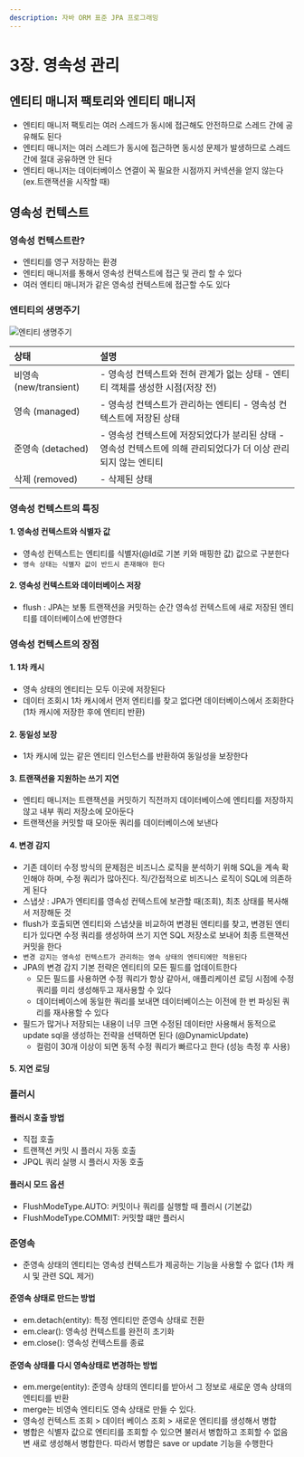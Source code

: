 ```yaml
---
description: 자바 ORM 표준 JPA 프로그래밍
---
```


# 3장. 영속성 관리

## 엔티티 매니저 팩토리와 엔티티 매니저 <a id="&#xC5D4;&#xD2F0;&#xD2F0;-&#xB9E4;&#xB2C8;&#xC800;-&#xD329;&#xD1A0;&#xB9AC;&#xC640;-&#xC5D4;&#xD2F0;&#xD2F0;-&#xB9E4;&#xB2C8;&#xC800;"></a>

* 엔티티 매니저 팩토리는 여러 스레드가 동시에 접근해도 안전하므로 스레드 간에 공유해도 된다
* 엔티티 매니저는 여러 스레드가 동시에 접근하면 동시성 문제가 발생하므로 스레드 간에 절대 공유하면 안 된다
* 엔티티 매니저는 데이터베이스 연결이 꼭 필요한 시점까지 커넥션을 얻지 않는다 \(ex.트랜잭션을 시작할 때\)

## 영속성 컨텍스트

### 영속성 컨텍스트란?

* 엔티티를 영구 저장하는 환경
* 엔티티 매니저를 통해서 영속성 컨텍스트에 접근 및 관리 할 수 있다
* 여러 엔티티 매니저가 같은 영속성 컨텍스트에 접근할 수도 있다

### 엔티티의 생명주기 <a id="&#xC5D4;&#xD2F0;&#xD2F0;&#xC758;-&#xC0DD;&#xBA85;&#xC8FC;&#xAE30;"></a>

![&#xC5D4;&#xD2F0;&#xD2F0; &#xC0DD;&#xBA85;&#xC8FC;&#xAE30;](https://user-images.githubusercontent.com/35331310/79059442-0dc28c80-7cb5-11ea-8433-2cb064861c4a.png)

| 상태 | 설명 |
| :--- | :--- |
| 비영속 \(new/transient\) | - 영속성 컨텍스트와 전혀 관계가 없는 상태 - 엔티티 객체를 생성한 시점\(저장 전\) |
| 영속 \(managed\) | - 영속성 컨텍스트가 관리하는 엔티티 - 영속성 컨텍스트에 저장된 상태 |
| 준영속 \(detached\) | - 영속성 컨텍스트에 저장되었다가 분리된 상태 - 영속성 컨텍스트에 의해 관리되었다가 더 이상 관리되지 않는 엔티티 |
| 삭제 \(removed\) | - 삭제된 상태 |

### 영속성 컨텍스트의 특징 <a id="&#xC601;&#xC18D;&#xC131;-&#xCEE8;&#xD14D;&#xC2A4;&#xD2B8;&#xC758;-&#xD2B9;&#xC9D5;"></a>

#### 1. 영속성 컨텍스트와 식별자 값 <a id="&#xC601;&#xC18D;&#xC131;-&#xCEE8;&#xD14D;&#xC2A4;&#xD2B8;&#xC640;-&#xC2DD;&#xBCC4;&#xC790;-&#xAC12;"></a>

* 영속성 컨텍스트는 엔티티를 식별자\(@Id로 기본 키와 매핑한 값\) 값으로 구분한다
* `영속 상태는 식별자 값이 반드시 존재해야 한다`

#### 2. 영속성 컨텍스트와 데이터베이스 저장 <a id="&#xC601;&#xC18D;&#xC131;-&#xCEE8;&#xD14D;&#xC2A4;&#xD2B8;&#xC640;-&#xB370;&#xC774;&#xD130;&#xBCA0;&#xC774;&#xC2A4;-&#xC800;&#xC7A5;"></a>

* flush : JPA는 보통 트랜잭션을 커밋하는 순간 영속성 컨텍스트에 새로 저장된 엔티티를 데이터베이스에 반영한다

### 영속성 컨텍스트의 장점 <a id="&#xC601;&#xC18D;&#xC131;-&#xCEE8;&#xD14D;&#xC2A4;&#xD2B8;&#xC758;-&#xC7A5;&#xC810;"></a>

#### 1. 1차 캐시 <a id="1-1&#xCC28;-&#xCE90;&#xC2DC;"></a>

* 영속 상태의 엔티티는 모두 이곳에 저장된다
* 데이터 조회시 1차 캐시에서 먼저 엔티티를 찾고 없다면 데이터베이스에서 조회한다 \(1차 캐시에 저장한 후에 엔티티 반환\)

#### 2. 동일성 보장 <a id="2-&#xB3D9;&#xC77C;&#xC131;-&#xBCF4;&#xC7A5;"></a>

* 1차 캐시에 있는 같은 엔티티 인스턴스를 반환하여 동일성을 보장한다

#### 3. 트랜잭션을 지원하는 쓰기 지연 <a id="3-&#xD2B8;&#xB79C;&#xC7AD;&#xC158;&#xC744;-&#xC9C0;&#xC6D0;&#xD558;&#xB294;-&#xC4F0;&#xAE30;-&#xC9C0;&#xC5F0;"></a>

* 엔티티 매니저는 트랜잭션을 커밋하기 직전까지 데이터베이스에 엔티티를 저장하지 않고 내부 쿼리 저장소에 모아둔다
* 트랜잭션을 커밋할 때 모아둔 쿼리를 데이터베이스에 보낸다

#### 4. 변경 감지 <a id="4-&#xBCC0;&#xACBD;-&#xAC10;&#xC9C0;"></a>

* 기존 데이터 수정 방식의 문제점은 비즈니스 로직을 분석하기 위해 SQL을 계속 확인해야 하며, 수정 쿼리가 많아진다. 직/간접적으로 비즈니스 로직이 SQL에 의존하게 된다
* 스냅샷 : JPA가 엔티티를 영속성 컨텍스트에 보관할 때\(조회\), 최초 상태를 복사해서 저장해둔 것
* flush가 호출되면 엔티티와 스냅샷을 비교하여 변경된 엔티티를 찾고, 변경된 엔티티가 있다면 수정 쿼리를 생성하여 쓰기 지연 SQL 저장소로 보내어 최종 트랜잭션 커밋을 한다
* `변경 감지는 영속성 컨텍스트가 관리하는 영속 상태의 엔티티에만 적용된다`
* JPA의 변경 감지 기본 전략은 엔티티의 모든 필드를 업데이트한다
  * 모든 필드를 사용하면 수정 쿼리가 항상 같아서, 애플리케이션 로딩 시점에 수정 쿼리를 미리 생성해두고 재사용할 수 있다
  * 데이터베이스에 동일한 쿼리를 보내면 데이터베이스는 이전에 한 번 파싱된 쿼리를 재사용할 수 있다
* 필드가 많거나 저장되는 내용이 너무 크면 수정된 데이터만 사용해서 동적으로 update sql을 생성하는 전략을 선택하면 된다 \(@DynamicUpdate\)
  * 컬럼이 30개 이상이 되면 동적 수정 쿼리가 빠르다고 한다 \(성능 측정 후 사용\)

#### 5. 지연 로딩 <a id="5-&#xC9C0;&#xC5F0;-&#xB85C;&#xB529;"></a>

### 플러시 <a id="&#xD50C;&#xB7EC;&#xC2DC;"></a>

#### 플러시 호출 방법 <a id="&#xD50C;&#xB7EC;&#xC2DC;-&#xD638;&#xCD9C;-&#xBC29;&#xBC95;"></a>

* 직접 호출
* 트랜잭션 커밋 시 플러시 자동 호출
* JPQL 쿼리 실행 시 플러시 자동 호출

#### 플러시 모드 옵션 <a id="&#xD50C;&#xB7EC;&#xC2DC;-&#xBAA8;&#xB4DC;-&#xC635;&#xC158;"></a>

* FlushModeType.AUTO: 커밋이나 쿼리를 실행할 때 플러시 \(기본값\)
* FlushModeType.COMMIT: 커밋할 떄만 플러시

### 준영속 <a id="&#xC900;&#xC601;&#xC18D;"></a>

* 준영속 상태의 엔티티는 영속성 컨텍스트가 제공하는 기능을 사용할 수 없다 \(1차 캐시 및 관련 SQL 제거\)

#### 준영속 상태로 만드는 방법 <a id="&#xC900;&#xC601;&#xC18D;-&#xC0C1;&#xD0DC;&#xB85C;-&#xB9CC;&#xB4DC;&#xB294;-&#xBC29;&#xBC95;"></a>

* em.detach\(entity\): 특정 엔티티만 준영속 상태로 전환
* em.clear\(\): 영속성 컨텍스트를 완전히 초기화
* em.close\(\): 영속성 컨텍스트를 종료

#### 준영속 상태를 다시 영속상태로 변경하는 방법 <a id="&#xC900;&#xC601;&#xC18D;-&#xC0C1;&#xD0DC;&#xB97C;-&#xB2E4;&#xC2DC;-&#xC601;&#xC18D;&#xC0C1;&#xD0DC;&#xB85C;-&#xBCC0;&#xACBD;&#xD558;&#xB294;-&#xBC29;&#xBC95;"></a>

* em.merge\(entity\): 준영속 상태의 엔티티를 받아서 그 정보로 새로운 영속 상태의 엔티티를 반환
* merge는 비영속 엔티티도 영속 상태로 만들 수 있다.
* 영속성 컨텍스트 조회 &gt; 데이터 베이스 조회 &gt; 새로운 엔티티를 생성해서 병합
* 병합은 식별자 값으로 엔티티를 조회할 수 있으면 불러서 병합하고 조회할 수 없음변 새로 생성해서 병합한다. 따라서 병합은 save or update 기능을 수행한다

